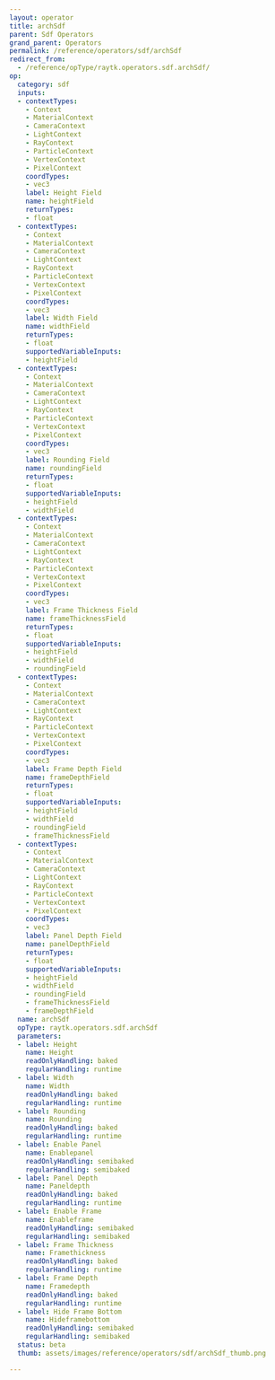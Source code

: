 ```yaml
---
layout: operator
title: archSdf
parent: Sdf Operators
grand_parent: Operators
permalink: /reference/operators/sdf/archSdf
redirect_from:
  - /reference/opType/raytk.operators.sdf.archSdf/
op:
  category: sdf
  inputs:
  - contextTypes:
    - Context
    - MaterialContext
    - CameraContext
    - LightContext
    - RayContext
    - ParticleContext
    - VertexContext
    - PixelContext
    coordTypes:
    - vec3
    label: Height Field
    name: heightField
    returnTypes:
    - float
  - contextTypes:
    - Context
    - MaterialContext
    - CameraContext
    - LightContext
    - RayContext
    - ParticleContext
    - VertexContext
    - PixelContext
    coordTypes:
    - vec3
    label: Width Field
    name: widthField
    returnTypes:
    - float
    supportedVariableInputs:
    - heightField
  - contextTypes:
    - Context
    - MaterialContext
    - CameraContext
    - LightContext
    - RayContext
    - ParticleContext
    - VertexContext
    - PixelContext
    coordTypes:
    - vec3
    label: Rounding Field
    name: roundingField
    returnTypes:
    - float
    supportedVariableInputs:
    - heightField
    - widthField
  - contextTypes:
    - Context
    - MaterialContext
    - CameraContext
    - LightContext
    - RayContext
    - ParticleContext
    - VertexContext
    - PixelContext
    coordTypes:
    - vec3
    label: Frame Thickness Field
    name: frameThicknessField
    returnTypes:
    - float
    supportedVariableInputs:
    - heightField
    - widthField
    - roundingField
  - contextTypes:
    - Context
    - MaterialContext
    - CameraContext
    - LightContext
    - RayContext
    - ParticleContext
    - VertexContext
    - PixelContext
    coordTypes:
    - vec3
    label: Frame Depth Field
    name: frameDepthField
    returnTypes:
    - float
    supportedVariableInputs:
    - heightField
    - widthField
    - roundingField
    - frameThicknessField
  - contextTypes:
    - Context
    - MaterialContext
    - CameraContext
    - LightContext
    - RayContext
    - ParticleContext
    - VertexContext
    - PixelContext
    coordTypes:
    - vec3
    label: Panel Depth Field
    name: panelDepthField
    returnTypes:
    - float
    supportedVariableInputs:
    - heightField
    - widthField
    - roundingField
    - frameThicknessField
    - frameDepthField
  name: archSdf
  opType: raytk.operators.sdf.archSdf
  parameters:
  - label: Height
    name: Height
    readOnlyHandling: baked
    regularHandling: runtime
  - label: Width
    name: Width
    readOnlyHandling: baked
    regularHandling: runtime
  - label: Rounding
    name: Rounding
    readOnlyHandling: baked
    regularHandling: runtime
  - label: Enable Panel
    name: Enablepanel
    readOnlyHandling: semibaked
    regularHandling: semibaked
  - label: Panel Depth
    name: Paneldepth
    readOnlyHandling: baked
    regularHandling: runtime
  - label: Enable Frame
    name: Enableframe
    readOnlyHandling: semibaked
    regularHandling: semibaked
  - label: Frame Thickness
    name: Framethickness
    readOnlyHandling: baked
    regularHandling: runtime
  - label: Frame Depth
    name: Framedepth
    readOnlyHandling: baked
    regularHandling: runtime
  - label: Hide Frame Bottom
    name: Hideframebottom
    readOnlyHandling: semibaked
    regularHandling: semibaked
  status: beta
  thumb: assets/images/reference/operators/sdf/archSdf_thumb.png

---
```

